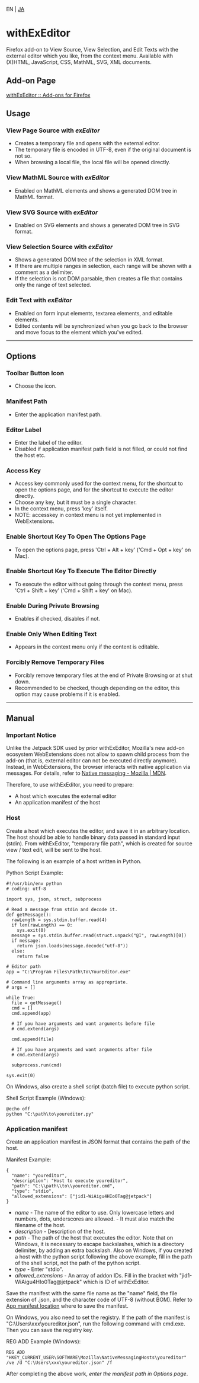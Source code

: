 EN | [JA](./README.ja.md)

# withExEditor
Firefox add-on to View Source, View Selection, and Edit Texts with the external editor which you like, from the context menu.
Available with (X)HTML, JavaScript, CSS, MathML, SVG, XML documents.

## Add-on Page
[withExEditor :: Add-ons for Firefox](https://addons.mozilla.org/addon/withexeditor/ "withExEditor :: Add-ons for Firefox")

## Usage

### View Page Source with *exEditor*
* Creates a temporary file and opens with the external editor.
* The temporary file is encoded in UTF-8, even if the original document is not so.
* When browsing a local file, the local file will be opened directly.

### View MathML Source with *exEditor*
* Enabled on MathML elements and shows a generated DOM tree in MathML format.

### View SVG Source with *exEditor*
* Enabled on SVG elements and shows a generated DOM tree in SVG format.

### View Selection Source with *exEditor*
* Shows a generated DOM tree of the selection in XML format.
* If there are multiple ranges in selection, each range will be shown with a comment as a delimiter.
* If the selection is not DOM parsable, then creates a file that contains only the range of text selected.

### Edit Text with *exEditor*
* Enabled on form input elements, textarea elements, and editable elements.
* Edited contents will be synchronized when you go back to the browser and move focus to the element which you've edited.

***

## Options

### Toolbar Button Icon
* Choose the icon.

### Manifest Path
* Enter the application manifest path.

### Editor Label
* Enter the label of the editor.
* Disabled if application manifest path field is not filled, or could not find the host etc.

### Access Key
* Access key commonly used for the context menu, for the shortcut to open the options page, and for the shortcut to execute the editor directly.
* Choose any key, but it must be a single character.
* In the context menu, press 'key' itself.
* NOTE: accesskey in context menu is not yet implemented in WebExtensions.

### Enable Shortcut Key To Open The Options Page
* To open the options page, press 'Ctrl + Alt + key' ('Cmd + Opt + key' on Mac).

### Enable Shortcut Key To Execute The Editor Directly
* To execute the editor without going through the context menu, press 'Ctrl + Shift + key' ('Cmd + Shift + key' on Mac).

### Enable During Private Browsing
* Enables if checked, disables if not.

### Enable Only When Editing Text
* Appears in the context menu only if the content is editable.

### Forcibly Remove Temporary Files
* Forcibly remove temporary files at the end of Private Browsing or at shut down.
* Recommended to be checked, though depending on the editor, this option may cause problems if it is enabled.

***

## Manual
### Important Notice
Unlike the Jetpack SDK used by prior withExEditor, Mozilla's new add-on ecosystem WebExtensions does not allow to spawn child process from the add-on (that is, external editor can not be executed directly anymore).
Instead, in WebExtensions, the browser interacts with native application via messages.
For details, refer to [Native messaging - Mozilla | MDN](https://developer.mozilla.org/en-US/Add-ons/WebExtensions/Native_messaging).

Therefore, to use withExEditor, you need to prepare:

* A host which executes the external editor
* An application manifest of the host

### Host
Create a host which executes the editor, and save it in an arbitrary location.
The host should be able to handle binary data passed in standard input (stdin).
From withExEditor, "temporary file path", which is created for source view / text edit, will be sent to the host.

The following is an example of a host written in Python.

Python Script Example:
```
#!/usr/bin/env python
# coding: utf-8

import sys, json, struct, subprocess

# Read a message from stdin and decode it.
def getMessage():
  rawLength = sys.stdin.buffer.read(4)
  if len(rawLength) == 0:
    sys.exit(0)
  message = sys.stdin.buffer.read(struct.unpack("@I", rawLength)[0])
  if message:
    return json.loads(message.decode("utf-8"))
  else:
    return false

# Editor path
app = "C:\Program Files\Path\To\YourEditor.exe"

# Command line arguments array as appropriate.
# args = []

while True:
  file = getMessage()
  cmd = []
  cmd.append(app)

  # If you have arguments and want arguments before file
  # cmd.extend(args)

  cmd.append(file)

  # If you have arguments and want arguments after file
  # cmd.extend(args)

  subprocess.run(cmd)

sys.exit(0)
```

On Windows, also create a shell script (batch file) to execute python script.

Shell Script Example (Windows):
```
@echo off
python "C:\path\to\youreditor.py"
```

### Application manifest
Create an application manifest in JSON format that contains the path of the host.

Manifest Example:
```
{
  "name": "youreditor",
  "description": "Host to execute youreditor",
  "path": "C:\\path\\to\\youreditor.cmd",
  "type": "stdio",
  "allowed_extensions": ["jid1-WiAigu4HIo0Tag@jetpack"]
}
```

* *name* - The name of the editor to use. Only lowercase letters and numbers, dots, underscores are allowed. - It must also match the filename of the host.
* *description* - Description of the host.
* *path* - The path of the host that executes the editor. Note that on Windows, it is necessary to escape backslashes, which is a directory delimiter, by adding an extra backslash. Also on Windows, if you created a host with the python script following the above example, fill in the path of the shell script, not the path of the python script.
* *type* - Enter "stdio".
* *allowed_extensions* - An array of addon IDs. Fill in the bracket with "jid1-WiAigu4HIo0Tag@jetpack" which is ID of withExEditor.

Save the manifest with the same file name as the "name" field, the file extension of .json, and the character code of UTF-8 (without BOM).
Refer to [App manifest location](https://developer.mozilla.org/en-US/Add-ons/WebExtensions/Native_messaging#App_manifest_location) where to save the manifest.

On Windows, you also need to set the registry.
If the path of the manifest is "C:\Users\xxx\youreditor.json", run the following command with cmd.exe.
Then you can save the registry key.

REG ADD Example (Windows):
```
REG ADD "HKEY_CURRENT_USER\SOFTWARE\Mozilla\NativeMessagingHosts\youreditor" /ve /d "C:\Users\xxx\youreditor.json" /f
```

After completing the above work, *enter the manifest path in Options page*.
